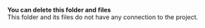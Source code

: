 **You can delete this folder and files**\
This folder and its files do not have any connection to the project.
